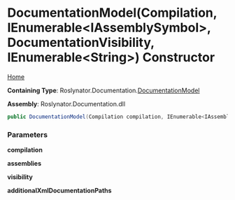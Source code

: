 # DocumentationModel\(Compilation, IEnumerable\<IAssemblySymbol>, DocumentationVisibility, IEnumerable\<String>\) Constructor

[Home](../../../../README.md#_top)

**Containing Type**: Roslynator\.Documentation\.[DocumentationModel](../README.md#_top)

**Assembly**: Roslynator\.Documentation\.dll

```csharp
public DocumentationModel(Compilation compilation, IEnumerable<IAssemblySymbol> assemblies, DocumentationVisibility visibility = Publicly, IEnumerable<string> additionalXmlDocumentationPaths = null)
```

### Parameters

**compilation**

**assemblies**

**visibility**

**additionalXmlDocumentationPaths**